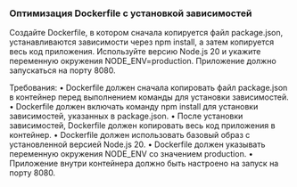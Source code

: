 
### Оптимизация Dockerfile с установкой зависимостей

Создайте Dockerfile, в котором сначала копируется файл package.json, устанавливаются зависимости через npm install, а затем копируется весь код приложения. Используйте версию Node.js 20 и укажите переменную окружения NODE_ENV=production. Приложение должно запускаться на порту 8080.

Требования:
•	Dockerfile должен сначала копировать файл package.json в контейнер перед выполнением команды для установки зависимостей.
•	Dockerfile должен включать команду npm install для установки зависимостей, указанных в package.json.
•	После установки зависимостей, Dockerfile должен копировать весь код приложения в контейнер.
•	Dockerfile должен использовать базовый образ с установленной версией Node.js 20.
•	Dockerfile должен указывать переменную окружения NODE_ENV со значением production.
•	Приложение внутри контейнера должно быть настроено на запуск на порту 8080.